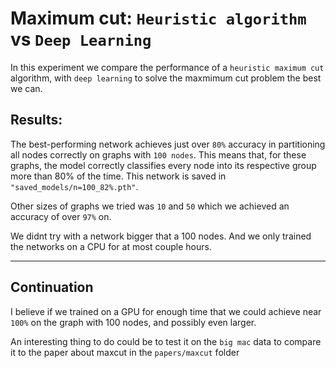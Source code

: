 
# Maximum cut: `Heuristic algorithm` vs `Deep Learning`
In this experiment we compare the performance of a `heuristic maximum cut` algorithm, with `deep learning` to solve the maxmimum cut problem the best we can.





## Results:
The best-performing network achieves just over `80%` accuracy in partitioning all nodes correctly on graphs with `100 nodes`. This means that, for these graphs, the model correctly classifies every node into its respective group more than 80% of the time. This network is saved in `"saved_models/n=100_82%.pth"`.

Other sizes of graphs we tried was `10` and `50` which we achieved an accuracy of over `97%` on.

We didnt try with a network bigger that a 100 nodes. And we only trained the networks on a CPU for at most couple hours.

---


## Continuation
I believe if we trained on a GPU for enough time that we could achieve near `100%` on the graph with 100 nodes, and possibly even larger.

An interesting thing to do could be to test it on the `big mac` data to compare it to the paper about maxcut in the `papers/maxcut` folder